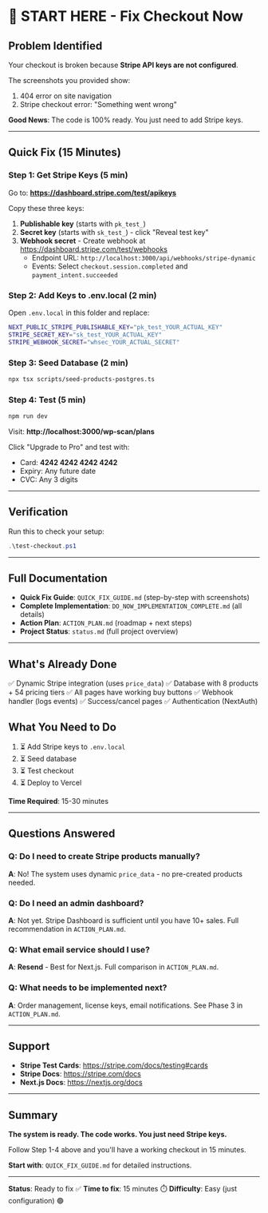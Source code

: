 # 🚀 START HERE - Fix Checkout Now

## Problem Identified

Your checkout is broken because **Stripe API keys are not configured**.

The screenshots you provided show:
1. 404 error on site navigation
2. Stripe checkout error: "Something went wrong"

**Good News**: The code is 100% ready. You just need to add Stripe keys.

---

## Quick Fix (15 Minutes)

### Step 1: Get Stripe Keys (5 min)

Go to: **https://dashboard.stripe.com/test/apikeys**

Copy these three keys:
1. **Publishable key** (starts with `pk_test_`)
2. **Secret key** (starts with `sk_test_`) - click "Reveal test key"
3. **Webhook secret** - Create webhook at https://dashboard.stripe.com/test/webhooks
   - Endpoint URL: `http://localhost:3000/api/webhooks/stripe-dynamic`
   - Events: Select `checkout.session.completed` and `payment_intent.succeeded`

### Step 2: Add Keys to .env.local (2 min)

Open `.env.local` in this folder and replace:

```bash
NEXT_PUBLIC_STRIPE_PUBLISHABLE_KEY="pk_test_YOUR_ACTUAL_KEY"
STRIPE_SECRET_KEY="sk_test_YOUR_ACTUAL_KEY"
STRIPE_WEBHOOK_SECRET="whsec_YOUR_ACTUAL_SECRET"
```

### Step 3: Seed Database (2 min)

```bash
npx tsx scripts/seed-products-postgres.ts
```

### Step 4: Test (5 min)

```bash
npm run dev
```

Visit: **http://localhost:3000/wp-scan/plans**

Click "Upgrade to Pro" and test with:
- Card: **4242 4242 4242 4242**
- Expiry: Any future date
- CVC: Any 3 digits

---

## Verification

Run this to check your setup:

```powershell
.\test-checkout.ps1
```

---

## Full Documentation

- **Quick Fix Guide**: `QUICK_FIX_GUIDE.md` (step-by-step with screenshots)
- **Complete Implementation**: `DO_NOW_IMPLEMENTATION_COMPLETE.md` (all details)
- **Action Plan**: `ACTION_PLAN.md` (roadmap + next steps)
- **Project Status**: `status.md` (full project overview)

---

## What's Already Done

✅ Dynamic Stripe integration (uses `price_data`)
✅ Database with 8 products + 54 pricing tiers
✅ All pages have working buy buttons
✅ Webhook handler (logs events)
✅ Success/cancel pages
✅ Authentication (NextAuth)

## What You Need to Do

1. ⏳ Add Stripe keys to `.env.local`
2. ⏳ Seed database
3. ⏳ Test checkout
4. ⏳ Deploy to Vercel

**Time Required**: 15-30 minutes

---

## Questions Answered

### Q: Do I need to create Stripe products manually?
**A**: No! The system uses dynamic `price_data` - no pre-created products needed.

### Q: Do I need an admin dashboard?
**A**: Not yet. Stripe Dashboard is sufficient until you have 10+ sales. Full recommendation in `ACTION_PLAN.md`.

### Q: What email service should I use?
**A**: **Resend** - Best for Next.js. Full comparison in `ACTION_PLAN.md`.

### Q: What needs to be implemented next?
**A**: Order management, license keys, email notifications. See Phase 3 in `ACTION_PLAN.md`.

---

## Support

- **Stripe Test Cards**: https://stripe.com/docs/testing#cards
- **Stripe Docs**: https://stripe.com/docs
- **Next.js Docs**: https://nextjs.org/docs

---

## Summary

**The system is ready. The code works. You just need Stripe keys.**

Follow Step 1-4 above and you'll have a working checkout in 15 minutes.

**Start with**: `QUICK_FIX_GUIDE.md` for detailed instructions.

---

**Status**: Ready to fix ✅
**Time to fix**: 15 minutes ⏱️
**Difficulty**: Easy (just configuration) 🟢
